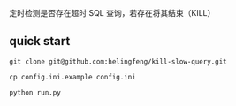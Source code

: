 定时检测是否存在超时 SQL 查询，若存在将其结束（KILL）

## quick start

```shell
git clone git@github.com:helingfeng/kill-slow-query.git

cp config.ini.example config.ini

python run.py
```


